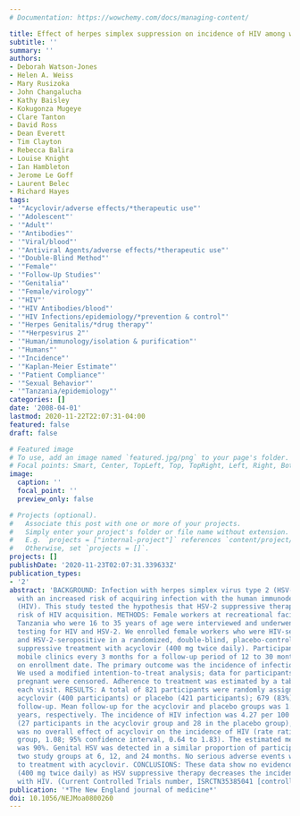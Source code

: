```yaml
---
# Documentation: https://wowchemy.com/docs/managing-content/

title: Effect of herpes simplex suppression on incidence of HIV among women in Tanzania.
subtitle: ''
summary: ''
authors:
- Deborah Watson-Jones
- Helen A. Weiss
- Mary Rusizoka
- John Changalucha
- Kathy Baisley
- Kokugonza Mugeye
- Clare Tanton
- David Ross
- Dean Everett
- Tim Clayton
- Rebecca Balira
- Louise Knight
- Ian Hambleton
- Jerome Le Goff
- Laurent Belec
- Richard Hayes
tags:
- '"Acyclovir/adverse effects/*therapeutic use"'
- '"Adolescent"'
- '"Adult"'
- '"Antibodies"'
- '"Viral/blood"'
- '"Antiviral Agents/adverse effects/*therapeutic use"'
- '"Double-Blind Method"'
- '"Female"'
- '"Follow-Up Studies"'
- '"Genitalia"'
- '"Female/virology"'
- '"HIV"'
- '"HIV Antibodies/blood"'
- '"HIV Infections/epidemiology/*prevention & control"'
- '"Herpes Genitalis/*drug therapy"'
- '"*Herpesvirus 2"'
- '"Human/immunology/isolation & purification"'
- '"Humans"'
- '"Incidence"'
- '"Kaplan-Meier Estimate"'
- '"Patient Compliance"'
- '"Sexual Behavior"'
- '"Tanzania/epidemiology"'
categories: []
date: '2008-04-01'
lastmod: 2020-11-22T22:07:31-04:00
featured: false
draft: false

# Featured image
# To use, add an image named `featured.jpg/png` to your page's folder.
# Focal points: Smart, Center, TopLeft, Top, TopRight, Left, Right, BottomLeft, Bottom, BottomRight.
image:
  caption: ''
  focal_point: ''
  preview_only: false

# Projects (optional).
#   Associate this post with one or more of your projects.
#   Simply enter your project's folder or file name without extension.
#   E.g. `projects = ["internal-project"]` references `content/project/deep-learning/index.md`.
#   Otherwise, set `projects = []`.
projects: []
publishDate: '2020-11-23T02:07:31.339633Z'
publication_types:
- '2'
abstract: 'BACKGROUND: Infection with herpes simplex virus type 2 (HSV-2) is associated
  with an increased risk of acquiring infection with the human immunodeficiency virus
  (HIV). This study tested the hypothesis that HSV-2 suppressive therapy reduces the
  risk of HIV acquisition. METHODS: Female workers at recreational facilities in northwestern
  Tanzania who were 16 to 35 years of age were interviewed and underwent serologic
  testing for HIV and HSV-2. We enrolled female workers who were HIV-seronegative
  and HSV-2-seropositive in a randomized, double-blind, placebo-controlled trial of
  suppressive treatment with acyclovir (400 mg twice daily). Participants attended
  mobile clinics every 3 months for a follow-up period of 12 to 30 months, depending
  on enrollment date. The primary outcome was the incidence of infection with HIV.
  We used a modified intention-to-treat analysis; data for participants who became
  pregnant were censored. Adherence to treatment was estimated by a tablet count at
  each visit. RESULTS: A total of 821 participants were randomly assigned to receive
  acyclovir (400 participants) or placebo (421 participants); 679 (83%) completed
  follow-up. Mean follow-up for the acyclovir and placebo groups was 1.52 and 1.62
  years, respectively. The incidence of HIV infection was 4.27 per 100 person-years
  (27 participants in the acyclovir group and 28 in the placebo group), and there
  was no overall effect of acyclovir on the incidence of HIV (rate ratio for the acyclovir
  group, 1.08; 95% confidence interval, 0.64 to 1.83). The estimated median adherence
  was 90%. Genital HSV was detected in a similar proportion of participants in the
  two study groups at 6, 12, and 24 months. No serious adverse events were attributable
  to treatment with acyclovir. CONCLUSIONS: These data show no evidence that acyclovir
  (400 mg twice daily) as HSV suppressive therapy decreases the incidence of infection
  with HIV. (Current Controlled Trials number, ISRCTN35385041 [controlled-trials.com].).'
publication: '*The New England journal of medicine*'
doi: 10.1056/NEJMoa0800260
---
```

